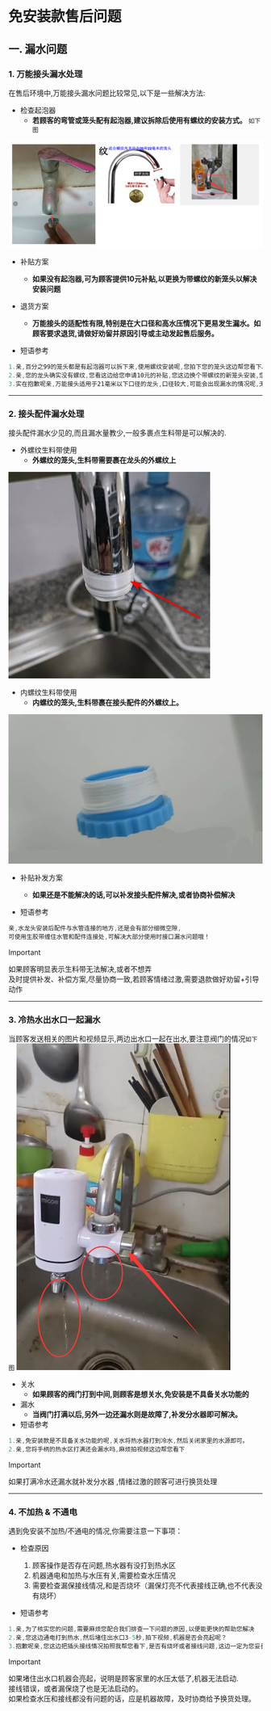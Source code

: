 # 免安装款售后问题

## 一. 漏水问题

### 1. 万能接头漏水处理
在售后环境中,万能接头漏水问题<sapn class="marker-text-highlight">比较常见</sapn>,以下是一些解决方法:
* 检查起泡器
    * **若顾客的弯管或笼头配有起泡器,建议拆除后使用有螺纹的安装方式。** `如下图`
<img src="./img/起泡器示意图.jpg" />

* 补贴方案
    * **如果没有起泡器,可为顾客提供10元补贴,以更换为带螺纹的新笼头以解决安装问题**

* 退货方案
    * **万能接头的适配性有限,特别是在大口径和高水压情况下更易发生漏水。如顾客要求退货,请做好劝留并原因引导或主动发起售后服务。**

* 短语参考
```c#
1.亲,百分之99的笼头都是有起泡器可以拆下来,使用螺纹安装呢,您拍下您的笼头这边帮您看下。
2.亲,您的龙头确实没有螺纹,您看这边给您申请10元的补贴,您这边换个带螺纹的新笼头安装,您看可以吗？
3.实在抱歉呢亲,万能接头适用于21毫米以下口径的龙头,口径较大,可能会出现漏水的情况呢,无法适配安装呢
```
***

### 2. 接头配件漏水处理
接头配件漏水少见的,而且漏水量教少,一般多裹点生料带是可以解决的.
* 外螺纹生料带使用
    * **外螺纹的笼头,生料带需要裹在龙头的外螺纹上**
<img src="./img/生料带外.jpg" />

* 内螺纹生料带使用
    * **内螺纹的笼头,生料带裹在接头配件的外螺纹上。**
<img src="./img/生料带内.jpg" />

* 补贴补发方案
    * **如果还是不能解决的话,可以补发接头配件解决,或者协商补偿解决**

*  短语参考
```c#
亲,水龙头安装后配件与水管连接的地方,还是会有部分细微空隙,
可使用生胶带缠住水管和配件连接处,可解决大部分使用时接口漏水问题哦！
```

> [!IMPORTANT]
> 如果顾客明显表示生料带无法解决,或者不想弄 <br>
> 及时提供补发、补偿方案,尽量协商一致,若顾客情绪过激,需要退款做好劝留+引导动作
***
### 3. 冷热水出水口一起漏水
当顾客发送相关的图片和视频显示,两边出水口一起在出水,要注意阀门的情况`如下图`
<img src="./img/关水.jpg" />

* 关水
    * **如果顾客的阀门打到中间,则顾客是想关水,免安装是不具备关水功能的**
* 漏水
    * **当阀门打满以后,另外一边还漏水则是故障了,补发分水器即可解决。**
*  短语参考

```c#
1.亲,免安装款是不具备关水功能的呢,关水将热水器打到冷水,然后关闭家里的水源即可。
2.亲,您将手柄的热水区打满还会漏水吗,麻烦拍视频这边帮您看下
```

> [!IMPORTANT]
> 如果打满冷水还漏水就补发分水器 ,情绪过激的顾客可进行换货处理<br>
***
### 4. 不加热 & 不通电
遇到免安装不加热/不通电的情况,你需要注意一下事项：

* 检查原因
    1. 顾客操作是否存在问题,热水器有没打到热水区
    2. 机器通电和加热与水压有关,需要检查水压情况
    3. 需要检查漏保接线情况,和是否烧坏（漏保灯亮不代表接线正确,也不代表没有烧坏）

* 短语参考

```c#
1.亲,为了核实您的问题,需要麻烦您配合我们排查一下问题的原因,以便能更快的帮助您解决
2.亲,您这边通电打到热水,然后堵住出水口3-5秒,拍下视频,机器是否会亮起呢？
3.抱歉呢亲,您这边把插头接线情况拍照我帮您看下,是否有烧坏或者接线问题,这边一定为您妥善处理,请您放心.
```

> [!IMPORTANT]
> 如果堵住出水口机器会亮起，说明是顾客家里的水压太低了,机器无法启动.<br>
> 接线错误，或者漏保烧了也是无法启动的。<br>
> 如果检查水压和接线都没有问题的话，应是机器故障，及时协商给予换货处理。